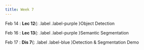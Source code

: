 ```yaml
---
title: Week 7
---
```


Feb 14
: **Lec 12**{: .label .label-purple }Object Detection
  <!-- : [3.1](#), [2.2](#), [2.3](#) -->

Feb 16
: **Lec 13**{: .label .label-purple }Semantic Segmentation
  <!-- : [Solution](#) -->

Feb 17
: **Dis 7**{: .label .label-blue }Detection & Segmentation Demo
